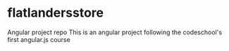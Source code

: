 # flatlandersstore
Angular project repo
This is an angular project following the codeschool's first angular.js course
